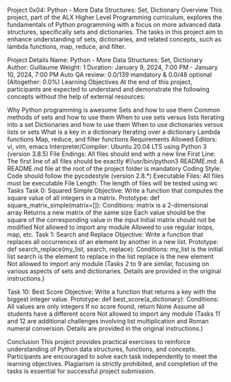 Project 0x04: Python - More Data Structures: Set, Dictionary
Overview
This project, part of the ALX Higher Level Programming curriculum, explores the fundamentals of Python programming with a focus on more advanced data structures, specifically sets and dictionaries. The tasks in this project aim to enhance understanding of sets, dictionaries, and related concepts, such as lambda functions, map, reduce, and filter.

Project Details
Name: Python - More Data Structures: Set, Dictionary
Author: Guillaume
Weight: 1
Duration: January 9, 2024, 7:00 PM - January 10, 2024, 7:00 PM
Auto QA review: 0.0/139 mandatory & 0.0/48 optional (Altogether: 0.0%)
Learning Objectives
At the end of this project, participants are expected to understand and demonstrate the following concepts without the help of external resources:

Why Python programming is awesome
Sets and how to use them
Common methods of sets and how to use them
When to use sets versus lists
Iterating into a set
Dictionaries and how to use them
When to use dictionaries versus lists or sets
What is a key in a dictionary
Iterating over a dictionary
Lambda functions
Map, reduce, and filter functions
Requirements
Allowed Editors: vi, vim, emacs
Interpreter/Compiler: Ubuntu 20.04 LTS using Python 3 (version 3.8.5)
File Endings: All files should end with a new line
First Line: The first line of all files should be exactly #!/usr/bin/python3
README.md: A README.md file at the root of the project folder is mandatory
Coding Style: Code should follow the pycodestyle (version 2.8.*)
Executable Files: All files must be executable
File Length: The length of files will be tested using wc
Tasks
Task 0: Squared Simple
Objective: Write a function that computes the square value of all integers in a matrix.
Prototype: def square_matrix_simple(matrix=[]):
Conditions:
matrix is a 2-dimensional array
Returns a new matrix of the same size
Each value should be the square of the corresponding value in the input
Initial matrix should not be modified
Not allowed to import any module
Allowed to use regular loops, map, etc.
Task 1: Search and Replace
Objective: Write a function that replaces all occurrences of an element by another in a new list.
Prototype: def search_replace(my_list, search, replace):
Conditions:
my_list is the initial list
search is the element to replace in the list
replace is the new element
Not allowed to import any module
(Tasks 2 to 9 are similar, focusing on various aspects of sets and dictionaries. Details are provided in the original instructions.)

Task 10: Best Score
Objective: Write a function that returns a key with the biggest integer value.
Prototype: def best_score(a_dictionary):
Conditions:
All values are only integers
If no score found, return None
Assume all students have a different score
Not allowed to import any module
(Tasks 11 and 12 are additional challenges involving list multiplication and Roman numeral conversion. Details are provided in the original instructions.)

Conclusion
This project provides practical exercises to reinforce understanding of Python data structures, functions, and concepts. Participants are encouraged to solve each task independently to meet the learning objectives. Plagiarism is strictly prohibited, and completion of the tasks is essential for successful project submission.
